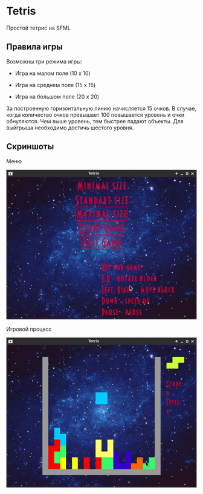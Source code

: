 # Tetris
Простой тетрис на SFML

## Правила игры

Возможны три режима игры:

* Игра на малом поле (10 x 10)

* Игра на среднем поле (15 x 15)

* Игра на большом поле (20 x 20)

За построенную горизонтальную линию начисляется 15 очков.
В случае, когда количество очков превышает 100 повышается уровень и очки обнуляются.
Чем выше уровень, тем быстрее падают объекты. Для выйгрыша необходимо достичь шестого уровня.

## Скриншоты

Меню

![Меню тетриса](https://raw.githubusercontent.com/zzzzlzzzz/Tetris/master/screens/menu.jpg "Меню тетриса")

Игровой процесс

![Игровой процесс](https://raw.githubusercontent.com/zzzzlzzzz/Tetris/master/screens/game.jpg "Игровой процесс")
